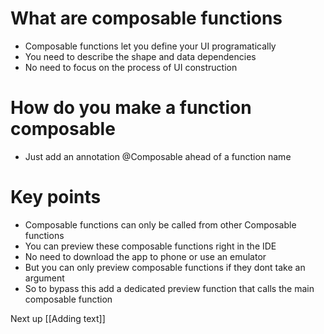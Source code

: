 # What are composable functions
- Composable functions let you define your UI programatically
- You need to describe the shape and data dependencies
- No need to focus on the process of UI construction


# How do you make a function composable

- Just add an annotation @Composable ahead of a function name

# Key points

- Composable functions can only be called from other Composable functions
- You can preview these composable functions right in the IDE
- No need to download the app to phone or use an emulator
- But you can only preview composable functions if they dont take an argument
- So to bypass this add a dedicated preview function that calls the main composable function

Next up [[Adding text]]
